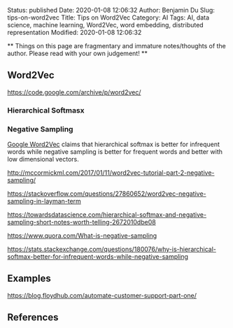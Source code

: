 Status: published
Date: 2020-01-08 12:06:32
Author: Benjamin Du
Slug: tips-on-word2vec
Title: Tips on Word2Vec
Category: AI
Tags: AI, data science, machine learning, Word2Vec, word embedding, distributed representation
Modified: 2020-01-08 12:06:32

**
Things on this page are fragmentary and immature notes/thoughts of the author.
Please read with your own judgement!
**



## Word2Vec

https://code.google.com/archive/p/word2vec/

### Hierarchical Softmasx

### Negative Sampling

[Google Word2Vec](https://code.google.com/archive/p/word2vec/)
claims that 
hierarchical softmax is better for infrequent words 
while negative sampling is better for frequent words 
and better with low dimensional vectors.


http://mccormickml.com/2017/01/11/word2vec-tutorial-part-2-negative-sampling/

https://stackoverflow.com/questions/27860652/word2vec-negative-sampling-in-layman-term

https://towardsdatascience.com/hierarchical-softmax-and-negative-sampling-short-notes-worth-telling-2672010dbe08

https://www.quora.com/What-is-negative-sampling

https://stats.stackexchange.com/questions/180076/why-is-hierarchical-softmax-better-for-infrequent-words-while-negative-sampling

## Examples

https://blog.floydhub.com/automate-customer-support-part-one/

## References

